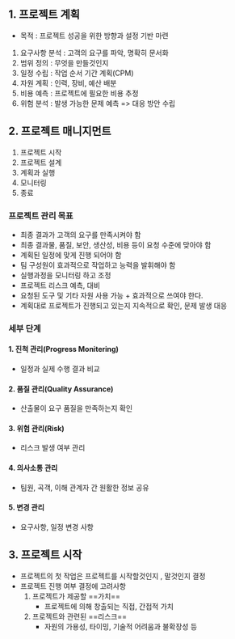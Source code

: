 ## 1. 프로젝트 계획
- 목적 : 프로젝트 성공을 위한 방향과 설정 기반 마련
1. 요구사항 분석 : 고객의 요구를 파악, 명확히 문서화
2. 범위 정의 : 무엇을 만들것인지
3. 일정 수립 : 작업 순서 기간 계획(CPM)
4. 자원 계획 : 인력, 장비, 예산 배분
5. 비용 예측 : 프로젝트에 필요한 비용 추정
6. 위험 분석 : 발생 가능한 문제 예측 => 대응 방안 수립

## 2. 프로젝트 매니지먼트
1. 프로젝트 시작
2. 프로젝트 설계
3. 계획과 실행
4. 모니터링
5. 종료

### 프로젝트 관리 목표
- 최종 결과가 고객의 요구를 만족시켜야 함
- 최종 결과물, 품질, 보안, 생산성, 비용 등이 요청 수준에 맞아야 함
- 계획된 일정에 맞게 진행 되어야 함
- 팀 구성원이 효과적으로 작업하고 능력을 발휘해야 함
- 실행과정을 모니터링 하고 조정
- 프로젝트 리스크 예측, 대비
- 요청된 도구 및 기타 자원 사용 가능 + 효과적으로 쓰여야 한다.
- 계획대로 프로젝트가 진행되고 있는지 지속적으로 확인, 문제 발생 대응

### 세부 단계
#### 1. 진척 관리(Progress Monitering)
- 일정과 실제 수행 결과 비교
#### 2. 품질 관리(Quality Assurance)
- 산출물이 요구 품질을 만족하는지 확인
#### 3. 위험 관리(Risk)
- 리스크 발생 여부 관리
#### 4. 의사소통 관리
- 팀원, 곡객, 이해 관계자 간 원활한 정보 공유
#### 5. 변경 관리
- 요구사항, 일정 변경 사항

## 3. 프로젝트 시작
- 프로젝트의 첫 작업은 프로젝트를 시작할것인지 , 말것인지 결정
- 프로젝트 진행 여부 결정에 고려사항
	1. 프로젝트가 제공할 ==가치==
		- 프로젝트에 의해 창출되는 직접, 간접적 가치
	2. 프로젝트와 관련된 ==리스크==
		- 자원의 가용성, 타이밍, 기술적 어려움과 불확장성 등